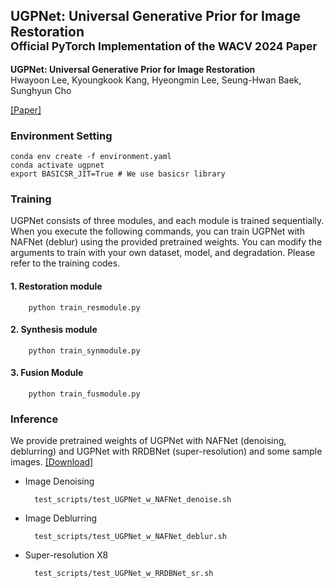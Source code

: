 ## UGPNet: Universal Generative Prior for Image Restoration<br><sub>Official PyTorch Implementation of the WACV 2024 Paper</sub>

**UGPNet: Universal Generative Prior for Image Restoration**<br>
Hwayoon Lee, Kyoungkook Kang, Hyeongmin Lee, Seung-Hwan Baek, Sunghyun Cho<br>

[\[Paper\]](https://arxiv.org/abs/2401.00370)


### Environment Setting
    conda env create -f environment.yaml
    conda activate ugpnet
    export BASICSR_JIT=True # We use basicsr library

### Training
UGPNet consists of three modules, and each module is trained sequentially. When you execute the following commands, you can train UGPNet with NAFNet (deblur) using the provided pretrained weights. You can modify the arguments to train with your own dataset, model, and degradation. Please refer to the training codes.

#### 1. Restoration module

        python train_resmodule.py

#### 2. Synthesis module
        
        python train_synmodule.py

#### 3. Fusion Module

        python train_fusmodule.py

### Inference
 We provide pretrained weights of UGPNet with NAFNet (denoising, deblurring) and UGPNet with RRDBNet (super-resolution) and some sample images.
 [[Download]](https://drive.google.com/drive/folders/1fTwlaFFnuvzev371jhCxL1fFlIEl7wA-?usp=drive_link)
 
* Image Denoising

        test_scripts/test_UGPNet_w_NAFNet_denoise.sh

* Image Deblurring
    
        test_scripts/test_UGPNet_w_NAFNet_deblur.sh

* Super-resolution X8


        test_scripts/test_UGPNet_w_RRDBNet_sr.sh